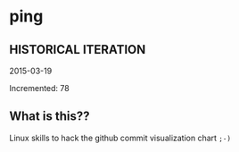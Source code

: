 # ping

## HISTORICAL ITERATION
2015-03-19

Incremented: 78

## What is this?? 
Linux skills to hack the github commit visualization chart `;-)`
